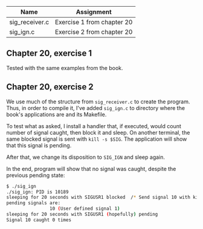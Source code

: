 | Name | Assignment |
| ---- | ---------- |
| sig_receiver.c  | Exercise 1 from chapter 20 |
| sig_ign.c  | Exercise 2 from chapter 20 |

## Chapter 20, exercise 1

Tested with the same examples from the book.

## Chapter 20, exercise 2

We use much of the structure from `sig_receiver.c` to create the program. Thus, in order to compile it, I've added `sig_ign.c` to directory where the book's applications are and its Makefile.

To test what as asked, I install a handler that, if executed, would count number of signal caught, then block it and sleep. On another terminal, the same blocked signal is sent with `kill -s $SIG`. The application will show that this signal is pending.

After that, we change its disposition to `SIG_IGN` and sleep again.

In the end, program will show that no signal was caught, despite the previous pending state:

```bash
$ ./sig_ign 
./sig_ign: PID is 10189
sleeping for 20 seconds with SIGUSR1 blocked  /* Send signal 10 with kill on another terminal */
pending signals are: 
                10 (User defined signal 1)
sleeping for 20 seconds with SIGUSR1 (hopefully) pending
Signal 10 caught 0 times
```

